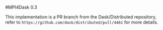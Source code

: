 #MPI4Dask 0.3

This implementation is a PR branch from the Dask/Distributed repository, refer to `https://github.com/dask/distributed/pull/4461` for more details.
